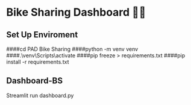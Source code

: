# Bike Sharing Dashboard 🚴‍♂️

## Set Up Enviroment
####cd PAD Bike Sharing 
####python -m venv venv
####.\venv\Scripts\activate
####pip freeze > requirements.txt
####pip install -r requirements.txt

## Dashboard-BS
Streamlit run dashboard.py
